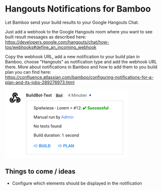 # Hangouts Notifications for Bamboo

Let Bamboo send your build results to your Google Hangouts Chat.

Just add a webhook to the Google Hangouts room where you want to see built result messages as described here:
https://developers.google.com/hangouts/chat/how-tos/webhooks#define_an_incoming_webhook

Copy the webhook URL, add a new notification to your build plan in Bamboo, choose "Hangouts" as notification type and add the webhook URL there. More about notifications in Bamboo and how to add them to you build plan you can find here: https://confluence.atlassian.com/bamboo/configuring-notifications-for-a-plan-and-its-jobs-289276973.html

![Bamboo Notification in Hangouts Chat](src/main/resources/images/screenshot-1-1-0.png)

## Things to come / ideas

* Configure which elements should be displayed in the notification
